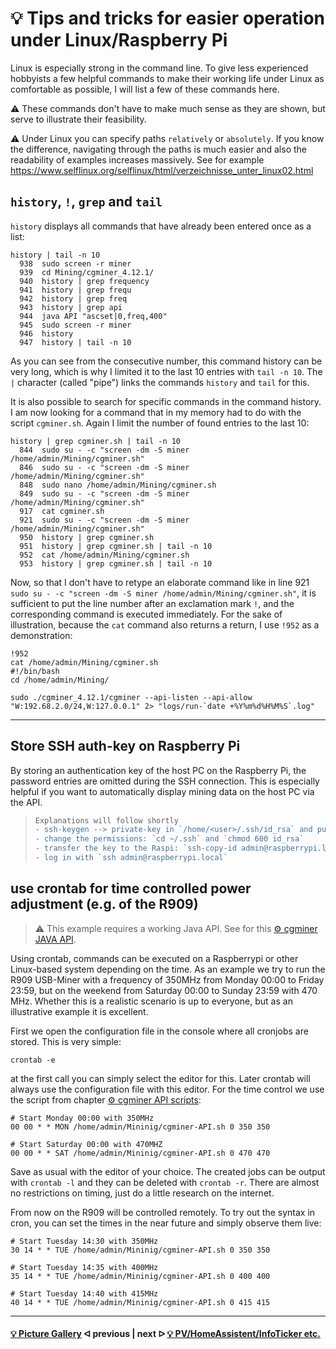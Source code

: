 # 💡 Tips and tricks for easier operation under Linux/Raspberry Pi

Linux is especially strong in the command line. To give less experienced hobbyists a few helpful commands to make their working life under Linux as comfortable as possible, I will list a few of these commands here.

⚠️ These commands don't have to make much sense as they are shown, but serve to illustrate their feasibility.

⚠️ Under Linux you can specify paths `relatively` or `absolutely`. If you know the difference, navigating through the paths is much easier and also the readability of examples increases massively. See for example https://www.selflinux.org/selflinux/html/verzeichnisse_unter_linux02.html

## `history`, `!`, `grep` and `tail`

`history` displays all commands that have already been entered once as a list:

```console
history | tail -n 10
  938  sudo screen -r miner
  939  cd Mining/cgminer_4.12.1/
  940  history | grep frequency
  941  history | grep frequ
  942  history | grep freq
  943  history | grep api
  944  java API "ascset|0,freq,400"
  945  sudo screen -r miner
  946  history
  947  history | tail -n 10
```

As you can see from the consecutive number, this command history can be very long, which is why I limited it to the last 10 entries with `tail -n 10`. The `|` character (called "pipe") links the commands `history` and `tail` for this.

It is also possible to search for specific commands in the command history. I am now looking for a command that in my memory had to do with the script `cgminer.sh`. Again I limit the number of found entries to the last 10:

```console
history | grep cgminer.sh | tail -n 10
  844  sudo su - -c "screen -dm -S miner /home/admin/Mining/cgminer.sh"
  846  sudo su - -c "screen -dm -S miner /home/admin/Mining/cgminer.sh"
  848  sudo nano /home/admin/Mining/cgminer.sh
  849  sudo su - -c "screen -dm -S miner /home/admin/Mining/cgminer.sh"
  917  cat cgminer.sh
  921  sudo su - -c "screen -dm -S miner /home/admin/Mining/cgminer.sh"
  950  history | grep cgminer.sh
  951  history | grep cgminer.sh | tail -n 10
  952  cat /home/admin/Mining/cgminer.sh
  953  history | grep cgminer.sh | tail -n 10
```

Now, so that I don't have to retype an elaborate command like in line 921 `sudo su - -c "screen -dm -S miner /home/admin/Mining/cgminer.sh"`, it is sufficient to put the line number after an exclamation mark `!`, and the corresponding command is executed immediately. For the sake of illustration, because the `cat` command also returns a return, I use `!952` as a demonstration:

```console
!952
cat /home/admin/Mining/cgminer.sh
#!/bin/bash
cd /home/admin/Mining/

sudo ./cgminer_4.12.1/cgminer --api-listen --api-allow "W:192.68.2.0/24,W:127.0.0.1" 2> "logs/run-`date +%Y%m%d%H%M%S`.log"
```

---

## Store SSH auth-key on Raspberry Pi

By storing an authentication key of the host PC on the Raspberry Pi, the password entries are omitted during the SSH connection. This is especially helpful if you want to automatically display mining data on the host PC via the API.

> ```diff
> Explanations will follow shortly
> - ssh-keygen --> private-key in `/home/<user>/.ssh/id_rsa` and public-key in `/home/user/.ssh/id_rsa.pub`
> - change the permissions: `cd ~/.ssh` and `chmod 600 id_rsa`
> - transfer the key to the Raspi: `ssh-copy-id admin@raspberrypi.local`
> - log in with `ssh admin@raspberrypi.local`
> ```

## use crontab for time controlled power adjustment (e.g. of the R909)

> :warning: This example requires a working Java API. See for this [⚙️ cgminer JAVA API](/cgminer_JAVA_API.md).

Using crontab, commands can be executed on a Raspberrypi or other Linux-based system depending on the time. As an example we try to run the R909 USB-Miner with a frequency of 350MHz from Monday 00:00 to Friday 23:59, but on the weekend from Saturday 00:00 to Sunday 23:59 with 470 MHz. Whether this is a realistic scenario is up to everyone, but as an illustrative example it is excellent.

First we open the configuration file in the console where all cronjobs are stored. This is very simple:

```console
crontab -e
```

at the first call you can simply select the editor for this. Later crontab will always use the configuration file with this editor. For the time control we use the script from chapter [⚙️ cgminer API scripts](/cgminer_JAVA_API_Scripts.md):

```console
# Start Monday 00:00 with 350MHz
00 00 * * MON /home/admin/Mininig/cgminer-API.sh 0 350 350

# Start Saturday 00:00 with 470MHZ
00 00 * * SAT /home/admin/Mininig/cgminer-API.sh 0 470 470
```

Save as usual with the editor of your choice. The created jobs can be output with `crontab -l` and they can be deleted with `crontab -r`. There are almost no restrictions on timing, just do a little research on the internet.

From now on the R909 will be controlled remotely. To try out the syntax in cron, you can set the times in the near future and simply observe them live:

```console
# Start Tuesday 14:30 with 350MHz
30 14 * * TUE /home/admin/Mininig/cgminer-API.sh 0 350 350

# Start Tuesday 14:35 with 400MHz
35 14 * * TUE /home/admin/Mininig/cgminer-API.sh 0 400 400

# Start Tuesday 14:40 with 415MHz
40 14 * * TUE /home/admin/Mininig/cgminer-API.sh 0 415 415
```

---

#### [💡 Picture Gallery](Galerie.md)  ᐊ  previous | next  ᐅ  [💡 PV/HomeAssistent/InfoTicker etc.](additional-links.md)
